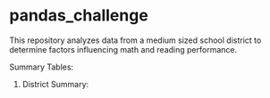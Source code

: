 # pandas_challenge

This repository analyzes data from a medium sized school district to determine factors influencing math and reading performance.

Summary Tables:
1) District Summary:


